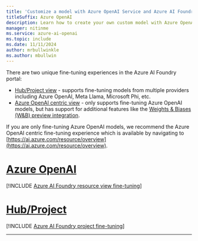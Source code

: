 ```yaml
---
title: 'Customize a model with Azure OpenAI Service and Azure AI Foundry'
titleSuffix: Azure OpenAI
description: Learn how to create your own custom model with Azure OpenAI Service by using the Azure AI Foundry portal.
manager: nitinme
ms.service: azure-ai-openai
ms.topic: include
ms.date: 11/11/2024
author: mrbullwinkle    
ms.author: mbullwin
---
```


There are two unique fine-tuning experiences in the Azure AI Foundry portal:

* [Hub/Project view](https://ai.azure.com) - supports fine-tuning models from multiple providers including Azure OpenAI, Meta Llama, Microsoft Phi, etc.
* [Azure OpenAI centric view](https://ai.azure.com/resource/overview) - only supports fine-tuning Azure OpenAI models, but has support for additional features like the [Weights & Biases (W&B) preview integration](../how-to/weights-and-biases-integration.md). 

If you are only fine-tuning Azure OpenAI models, we recommend the Azure OpenAI centric fine-tuning experience which is available by navigating to [https://ai.azure.com/resource/overview](https://ai.azure.com/resource/overview). 

# [Azure OpenAI](#tab/azure-openai)

[!INCLUDE [Azure AI Foundry resource view fine-tuning](../includes/fine-tuning-studio.md)]

# [Hub/Project](#tab/hub)

[!INCLUDE [Azure AI Foundry project fine-tuning](../includes/fine-tuning-openai-in-ai-studio.md)]

---
